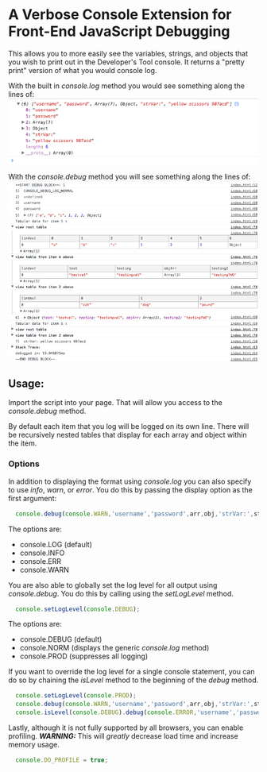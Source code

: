 # A Verbose Console Extension for Front-End JavaScript Debugging

This allows you to more easily see the variables, strings, and objects that you wish to print out in the Developer's Tool console.
It returns a "pretty print" version of what you would console log.

With the built in _console.log_ method you would see something along the lines of:
![Console Log](console-log.png)

With the _console.debug_ method you will see something along the lines of:
![Console Log](console-debug.png)

## Usage:
Import the script into your page.
That will allow you access to the _console.debug_ method.

By default each item that you log will be logged on its own line.
There will be recursively nested tables that display for each array and object within the item.

### Options
In addition to displaying the format using _console.log_ you can also specify to use _info_, _warn_, or _error_.
You do this by passing the display option as the first argument:
```javascript
  console.debug(console.WARN,'username','password',arr,obj,'strVar:',strVar);
```
The options are:
* console.LOG (default)
* console.INFO
* console.ERR
* console.WARN

You are also able to globally set the log level for all output using _console.debug_.
You do this by calling using the _setLogLevel_ method.
```javascript
  console.setLogLevel(console.DEBUG);
```
The options are:
* console.DEBUG (default)
* console.NORM (displays the generic _console.log_ method)
* console.PROD (suppresses all logging)

If you want to override the log level for a single console statement, you can do so by chaining the _isLevel_ method to the beginning of the _debug_ method.
```javascript
  console.setLogLevel(console.PROD);
  console.debug(console.WARN,'username','password',arr,obj,'strVar:',strVar); //will not display due to logLevel being set to "PROD" above
  console.isLevel(console.DEBUG).debug(console.ERROR,'username','password',arr,obj,'strVar:',strVar); //will display using "pretty print" style
```

Lastly, although it is not fully supported by all browsers, you can enable profiling.
_**WARNING:**_ This will _greatly_ decrease load time and increase memory usage.
```javascript
  console.DO_PROFILE = true;
```
